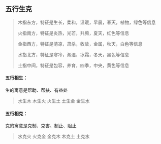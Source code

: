 ## 五行生克

> 木指东方，特征是生长，柔和，温暖，早晨，春天，植物，绿色等信息
> 
> 火指南方，特征是炎热，光芒，升腾，夏天，红色等信息
> 
> 金指西方，特征是清凉，肃杀，收敛，金属，秋天，白色等信息
> 
> 水指北方，特征是寒冷，潮湿，冰霜，冬天，黑色等信息
> 
> 土指中间，特征是包容，养育，四季，中央，黄色等信息
 
#### 五行相生：
生的寓意是帮助、帮扶、有益处
> 水生木 木生火 火生土 土生金 金生水

#### 五行相克：
克的寓意是克制、克害、制止、阻止
> 水克火 火克金 金克木 木克土 土克水